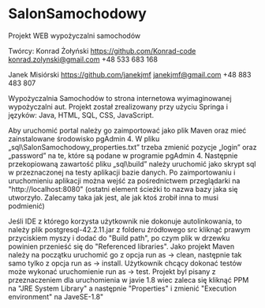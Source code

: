 # SalonSamochodowy
Projekt WEB wypożyczalni samochodów

Twórcy:
Konrad Żołyński
https://github.com/Konrad-code
konrad.zolynski@gmail.com
+48 533 683 168

Janek Misiórski
https://github.com/janekjmf
janekjmf@gmail.com
+48 883 483 807

Wypożyczalnia Samochodów to strona internetowa wyimaginowanej wypożyczalni aut.
Projekt został zrealizowany przy użyciu Springa i języków: Java, HTML, SQL, CSS, JavaScript.

Aby uruchomić portal należy go zaimportować jako plik Maven oraz mieć zainstalowane środowisko pgAdmin 4.
W pliku „sql\SalonSamochodowy_properties.txt” trzeba zmienić pozycje „login” oraz „password” na te, które są podane w programie pgAdmin 4. 
Następnie przekopiowaną zawartość pliku „sql\build” należy uruchomić jako skrypt sql w przeznaczonej na testy aplikacji bazie danych.
Po zaimportowaniu i uruchomieniu aplikacji można wejść za pośrednictwem przeglądarki na "http://localhost:8080" 
(ostatni element ścieżki to nazwa bazy jaka się utworzyło. Zalecamy taka jak jest, ale jak ktoś zrobił inna to musi podmienić)

Jeśli IDE z którego korzysta użytkownik nie dokonuje autolinkowania, to należy plik postgresql-42.2.11.jar z 
folderu źródłowego src kliknąć prawym przyciskiem myszy i dodać do "Build path", po czym plik w drzewku powinien przenieść się do "Referenced libraries".
Jako projekt Maven należy na początku uruchomić go z opcja run as -> clean, następnie tak samo tylko z opcja run as -> install. 
Użytkownik chcący dokonać testów może wykonać uruchomienie run as -> test.
Projekt byl pisany z przeznaczeniem dla uruchomienia w javie 1.8 wiec zaleca się kliknąć PPM na "JRE System Library" 
a następnie "Properties" i zmienić "Execution environment" na JaveSE-1.8"
